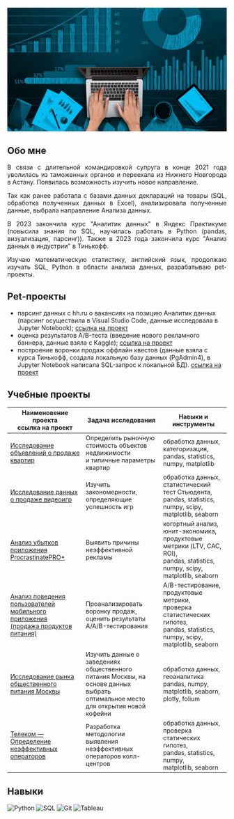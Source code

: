![Header](https://github.com/KuznetsovAnastasiia/kuznetsovAnastasiia/blob/main/assets/d02f20e555c6f31bb3d358cae5bdcf11.jpg)

## Обо мне
<div style="text-align: justify">

В связи с длительной командировкой супруга в конце 2021 года уволилась из таможенных органов и переехала из Нижнего Новгорода в Астану. Появилась возможность изучить новое направление.

Так как ранее работала с базами данных деклараций на товары (SQL, обработка полученных данных в Excel), анализировала полученные данные, выбрала направление Анализа данных.

В 2023 закончила курс "Аналитик данных" в Яндекс Практикуме (повысила знания по SQL, научилась работать в Python (pandas, визуализация, парсинг)). Также в 2023 года закончила курс "Анализ данных в индустрии" в Тинькофф.

Изучаю математическую статистику, английский язык, продолжаю изучать SQL, Python в области анализа данных, разрабатываю pet-проекты. </div>

## Pet-проекты

- парсинг данных с hh.ru о вакансиях на позицию Аналитик данных (парсинг осуществила в Visual Studio Code, данные исследовала в Jupyter Notebook);
[ссылка на проект](https://github.com/KuznetsovAnastasiia/HH_RU_PARSING/blob/main/HH_RU_PARSING.ipynb)
- оценка результатов A/B-теста (введение нового рекламного баннера, данные взяла с Kaggle);
[ссылка на проект](https://github.com/KuznetsovAnastasiia/AB-TEST-ADVERTISING/blob/main/AB%20TEST%20ADVERTISING.ipynb)
- построение воронки продаж оффлайн квестов (данные взяла с курса Тинькофф, создала локальную базу данных (PgAdmin4), в Jupyter Notebook написала SQL-запрос к локальной БД).
[ссылка на проект](https://github.com/KuznetsovAnastasiia/SQL_QUESTS_FUNNEL/blob/main/SQL_QUESTS_FUNNEL.ipynb)

## Учебные проекты
| Наименовение проекта<br />ссылка на проект | Задача исследования | Навыки и инструменты |
|----------|----------|----------|
| [Исследование объявлений о продаже квартир](https://github.com/KuznetsovAnastasiia/educational_projects/blob/main/1_Исследование_объявлений_о_продаже_квартир.ipynb) | Определить рыночную стоимость объектов недвижимости<br />и типичные параметры квартир | обработка данных, категоризация,<br />pandas, statistics, numpy, matplotlib |
| [Исследование данных о продаже видеоигр](https://github.com/KuznetsovAnastasiia/educational_projects/blob/main/2_Исследование%20данных%20о%20продаже%20видеоигр.ipynb) | Изучить закономерности, определяющие успешность игр | обработка данных, статистический тест Стьюдента,<br />pandas, statistics, numpy, scipy,<br />matplotlib, seaborn |
| [Анализ убытков приложения ProcrastinatePRO+](https://github.com/KuznetsovAnastasiia/educational_projects/blob/main/3_Анализ%20убытков%20приложения%20ProcrastinatePRO%2B.ipynb) | Выявить причины неэффективной рекламы | когортный анализ, юнит-экономика,<br />продуктовые метрики (LTV, CAC, ROI),<br />pandas, statistics, numpy, scipy,<br />matplotlib, seaborn |
| [Анализ поведения пользователей мобильного приложения<br />(продажа продуктов питания)](https://github.com/KuznetsovAnastasiia/educational_projects/blob/main/4_Анализ%20поведения%20пользователей%20мобильного%20приложения.ipynb) | Проанализировать воронку продаж,<br />оценить результаты A/A/B-тестирования | A/B-тестирование, продуктовые метрики,<br />проверка статистических гипотез,<br />pandas, statistics, numpy, scipy,<br />matplotlib, seaborn |
| [Исследование рынка общественного питания Москвы](https://github.com/KuznetsovAnastasiia/educational_projects/blob/main/5_Исследование%20рынка%20общественного%20питания%20Москвы.ipynb) | Изучить данные о заведениях общественного<br />питания Москвы, на основе данных выбрать<br />оптимальное место для открытия новой кофейни | обработка данных, геоаналитика<br />pandas, numpy, matplotlib, seaborn, plotly, folium |
| [Телеком — Определение неэффективных операторов](https://github.com/KuznetsovAnastasiia/educational_projects/blob/main/6_Телеком%20—%20Определение%20неэффективных%20операторов.ipynb) | Разработка методологии выявления<br />неэффективных операторов колл-центров | обработка данных, проверка статических гипотез,<br />pandas, statistics, numpy,<br />matplotlib, seaborn |

## Навыки

![Python](https://img.shields.io/badge/Python-00BEF2?style=for-the-badge&logo=Python)
![SQL](https://img.shields.io/badge/SQL-00BEF2?style=for-the-badge&logo=PostgreSQL)
![Git](https://img.shields.io/badge/Git-00BEF2?style=for-the-badge&logo=Git)
![Tableau](https://img.shields.io/badge/Tableau-00BEF2?style=for-the-badge&logo=Tableau)